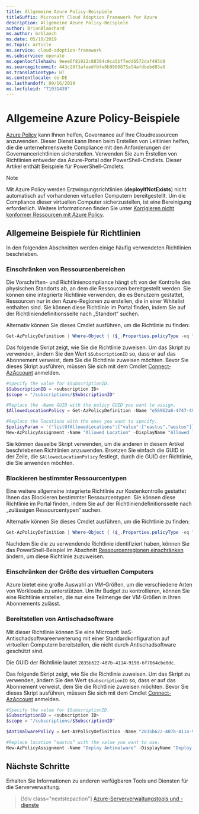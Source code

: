 ```yaml
---
title: Allgemeine Azure Policy-Beispiele
titleSuffix: Microsoft Cloud Adoption Framework for Azure
description: Allgemeine Azure Policy-Beispiele
author: BrianBlanchard
ms.author: brblanch
ms.date: 05/10/2019
ms.topic: article
ms.service: cloud-adoption-framework
ms.subservice: operate
ms.openlocfilehash: 9eee6f81922c88304c0ca5bf7edd6572daf493d8
ms.sourcegitcommit: 443c28f3afeedfbfe8b9980875a54afdbebd83a8
ms.translationtype: HT
ms.contentlocale: de-DE
ms.lasthandoff: 09/16/2019
ms.locfileid: "71031439"
---
```

# <a name="common-azure-policy-examples"></a>Allgemeine Azure Policy-Beispiele

[Azure Policy](https://docs.microsoft.com/azure/governance/policy/overview) kann Ihnen helfen, Governance auf Ihre Cloudressourcen anzuwenden. Dieser Dienst kann Ihnen beim Erstellen von Leitlinien helfen, die die unternehmensweite Compliance mit den Anforderungen der Governancerichtlinien sicherstellen. Verwenden Sie zum Erstellen von Richtlinien entweder das Azure-Portal oder PowerShell-Cmdlets. Dieser Artikel enthält Beispiele für PowerShell-Cmdlets.

> [!NOTE]
> Mit Azure Policy werden Erzwingungsrichtlinien (**deployIfNotExists**) nicht automatisch auf vorhandenen virtuellen Computern bereitgestellt. Um die Compliance dieser virtuellen Computer sicherzustellen, ist eine Bereinigung erforderlich. Weitere Informationen finden Sie unter [Korrigieren nicht konformer Ressourcen mit Azure Policy](https://docs.microsoft.com/azure/governance/policy/how-to/remediate-resources).

## <a name="common-policy-examples"></a>Allgemeine Beispiele für Richtlinien

In den folgenden Abschnitten werden einige häufig verwendeten Richtlinien beschrieben.

### <a name="restrict-resource-regions"></a>Einschränken von Ressourcenbereichen

Die Vorschriften- und Richtliniencompliance hängt oft von der Kontrolle des physischen Standorts ab, an dem die Ressourcen bereitgestellt werden. Sie können eine integrierte Richtlinie verwenden, die es Benutzern gestattet, Ressourcen nur in den Azure-Regionen zu erstellen, die in einer Whitelist enthalten sind. Sie können diese Richtlinie im Portal finden, indem Sie auf der Richtliniendefinitionsseite nach „Standort“ suchen.

Alternativ können Sie dieses Cmdlet ausführen, um die Richtlinie zu finden:

```powershell
Get-AzPolicyDefinition | Where-Object { ($_.Properties.policyType -eq "BuiltIn") -and ($_.Properties.displayName -like "*location*") }
```

Das folgende Skript zeigt, wie Sie die Richtlinie zuweisen. Um das Skript zu verwenden, ändern Sie den Wert `$SubscriptionID` so, dass er auf das Abonnement verweist, dem Sie die Richtlinie zuweisen möchten. Bevor Sie dieses Skript ausführen, müssen Sie sich mit dem Cmdlet [Connect-AzAccount](https://docs.microsoft.com/powershell/module/az.accounts/connect-azaccount?view=azps-2.1.0) anmelden.

```powershell
#Specify the value for $SubscriptionID.
$SubscriptionID = <subscription ID>
$scope = "/subscriptions/$SubscriptionID"

#Replace the -Name GUID with the policy GUID you want to assign.
$AllowedLocationPolicy = Get-AzPolicyDefinition -Name "e56962a6-4747-49cd-b67b-bf8b01975c4c"

#Replace the locations with the ones you want to specify.
$policyParam = '{"listOfAllowedLocations":{"value":["eastus","westus"]}}'
New-AzPolicyAssignment -Name "Allowed Location" -DisplayName "Allowed locations for resource creation" -Scope $scope -PolicyDefinition $AllowedLocationPolicy -Location eastus -PolicyParameter $policyparam
```

Sie können dasselbe Skript verwenden, um die anderen in diesem Artikel beschriebenen Richtlinien anzuwenden. Ersetzen Sie einfach die GUID in der Zeile, die `$AllowedLocationPolicy` festlegt, durch die GUID der Richtlinie, die Sie anwenden möchten.

### <a name="block-certain-resource-types"></a>Blockieren bestimmter Ressourcentypen

Eine weitere allgemeine integrierte Richtlinie zur Kostenkontrolle gestattet Ihnen das Blockieren bestimmter Ressourcentypen. Sie können diese Richtlinie im Portal finden, indem Sie auf der Richtliniendefinitionsseite nach „zulässigen Ressourcentypen“ suchen.

Alternativ können Sie dieses Cmdlet ausführen, um die Richtlinie zu finden:

```powershell
Get-AzPolicyDefinition | Where-Object { ($_.Properties.policyType -eq "BuiltIn") -and ($_.Properties.displayName -like "*allowed resource types") }
```

Nachdem Sie die zu verwendende Richtlinie identifiziert haben, können Sie das PowerShell-Beispiel im Abschnitt [Ressourcenregionen einschränken](#restrict-resource-regions) ändern, um diese Richtlinie zuzuweisen.

### <a name="restrict-vm-size"></a>Einschränken der Größe des virtuellen Computers

Azure bietet eine große Auswahl an VM-Größen, um die verschiedene Arten von Workloads zu unterstützen. Um Ihr Budget zu kontrollieren, können Sie eine Richtlinie erstellen, die nur eine Teilmenge der VM-Größen in Ihren Abonnements zulässt.

### <a name="deploy-antimalware"></a>Bereitstellen von Antischadsoftware

Mit dieser Richtlinie können Sie eine Microsoft IaaS-Antischadsoftwareerweiterung mit einer Standardkonfiguration auf virtuellen Computern bereitstellen, die nicht durch Antischadsoftware geschützt sind.

Die GUID der Richtlinie lautet `2835b622-407b-4114-9198-6f7064cbe0dc`.

Das folgende Skript zeigt, wie Sie die Richtlinie zuweisen. Um das Skript zu verwenden, ändern Sie den Wert `$SubscriptionID` so, dass er auf das Abonnement verweist, dem Sie die Richtlinie zuweisen möchten. Bevor Sie dieses Skript ausführen, müssen Sie sich mit dem Cmdlet [Connect-AzAccount](https://docs.microsoft.com/powershell/module/az.accounts/connect-azaccount?view=azps-2.1.0) anmelden.

```powershell
#Specify the value for $SubscriptionID.
$SubscriptionID = <subscription ID>
$scope = "/subscriptions/$SubscriptionID"

$AntimalwarePolicy = Get-AzPolicyDefinition -Name "2835b622-407b-4114-9198-6f7064cbe0dc"

#Replace location “eastus” with the value you want to use.
New-AzPolicyAssignment -Name "Deploy Antimalware" -DisplayName "Deploy default Microsoft IaaSAntimalware extension for Windows Server" -Scope $scope -PolicyDefinition $AntimalwarePolicy -Location eastus –AssignIdentity

```

## <a name="next-steps"></a>Nächste Schritte

Erhalten Sie Informationen zu anderen verfügbaren Tools und Diensten für die Serververwaltung.

> [!div class="nextstepaction"]
> [Azure-Serververwaltungstools und -dienste](./tools-services.md)
